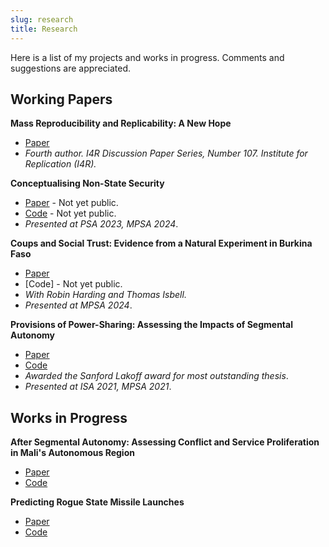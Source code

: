```yaml
---
slug: research
title: Research
---
```


Here is a list of my projects and works in progress. Comments and suggestions are appreciated. 

## Working Papers

**Mass Reproducibility and Replicability: A New Hope**
* [Paper](https://econpapers.repec.org/paper/zbwi4rdps/107.htm)
* *Fourth author. I4R Discussion Paper Series, Number 107. Institute for Replication (I4R).*

**Conceptualising Non-State Security**
* [Paper]() - Not yet public. 
* [Code]() - Not yet public. 
* *Presented at PSA 2023, MPSA 2024*.

**Coups and Social Trust: Evidence from a Natural Experiment in Burkina Faso**
* [Paper](https://papers.ssrn.com/sol3/papers.cfm?abstract_id=4802214)
* [Code] - Not yet public. 
* *With Robin Harding and Thomas Isbell.* 
* *Presented at MPSA 2024*.

**Provisions of Power-Sharing: Assessing the Impacts of Segmental Autonomy** 
* [Paper](https://github.com/tjbrailey/SeniorThesis/blob/master/paper/psp.pdf) 
* [Code](https://github.com/tjbrailey/SeniorThesis) 
* *Awarded the Sanford Lakoff award for most outstanding thesis*. 
* *Presented at ISA 2021, MPSA 2021*.

## Works in Progress

**After Segmental Autonomy: Assessing Conflict and Service Proliferation in Mali's Autonomous Region**
* [Paper](https://github.com/tjbrailey/RegionalAutonomyGIS/blob/master/paper/reg_aut_mali.pdf) 
* [Code](https://github.com/tjbrailey/RegionalAutonomyGIS) 

**Predicting Rogue State Missile Launches**
* [Paper](https://github.com/tjbrailey/MissileTest/blob/master/paper/rouge_state_missiles.pdf) 
* [Code](https://github.com/tjbrailey/MissileTest)
